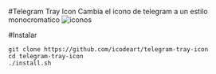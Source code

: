 #Telegram Tray Icon
Cambia el icono de telegram a un estilo monocromatico
![iconos](https://i.imgur.com/6dcEJOU.png)

#Instalar

    git clone https://github.com/icodeart/telegram-tray-icon
    cd telegram-tray-icon
    ./install.sh

